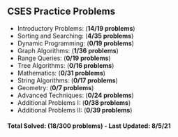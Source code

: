 ## CSES Practice Problems

- Introductory Problems: (**14/19 problems**)
- Sorting and Searching: (**4/35 problems**)
- Dynamic Programming: (**0/19 problems**)
- Graph Algorithms: (**1/36 problems**)
- Range Queries: (**0/19 problems**)
- Tree Algorithms: (**0/16 problems**)
- Mathematics: (**0/31 problems**)
- String Algorithms: (**0/17 problems**)
- Geometry: (**0/7 problems**)
- Advanced Techniques: (**0/24 problems**)
- Additional Problems I: (**0/38 problems**)
- Additional Problems II: (**0/39 problems**)

#### __**Total Solved: (18/300 problems) - Last Updated: 8/5/21**__
